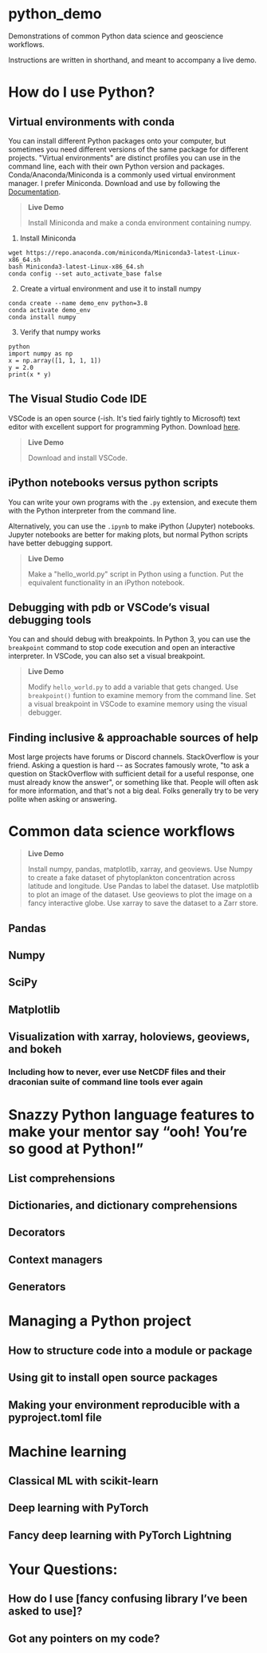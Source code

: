 # python_demo
Demonstrations of common Python data science and geoscience workflows.

Instructions are written in shorthand, and meant to accompany a live demo.

# How do I use Python?

## Virtual environments with conda
You can install different Python packages onto your computer, but sometimes you need different versions of the same package for different projects. "Virtual environments" are distinct profiles you can use in the command line, each with their own Python version and packages. Conda/Anaconda/Miniconda is a commonly used virtual environment manager. I prefer Miniconda. Download and use by following the [Documentation](https://docs.conda.io/en/latest/miniconda.html).

> **Live Demo**
>
> Install Miniconda and make a conda environment containing numpy.
>

1. Install Miniconda

```
wget https://repo.anaconda.com/miniconda/Miniconda3-latest-Linux-x86_64.sh
bash Miniconda3-latest-Linux-x86_64.sh
conda config --set auto_activate_base false
```

2. Create a virtual environment and use it to install numpy
```
conda create --name demo_env python=3.8
conda activate demo_env
conda install numpy
```

3. Verify that numpy works
```
python
import numpy as np
x = np.array([1, 1, 1, 1])
y = 2.0
print(x * y)
```

## The Visual Studio Code IDE
VSCode is an open source (-ish. It's tied fairly tightly to Microsoft) text editor with excellent support for programming Python. Download [here](https://code.visualstudio.com/download).

> **Live Demo**
>
> Download and install VSCode.
>

## iPython notebooks versus python scripts
You can write your own programs with the `.py` extension, and execute them with the Python interpreter from the command line.

Alternatively, you can use the `.ipynb` to make iPython (Jupyter) notebooks. Jupyter notebooks are better for making plots, but normal Python scripts have better debugging support.

> **Live Demo**
>
> Make a "hello_world.py" script in Python using a function.
> Put the equivalent functionality in an iPython notebook.
>

## Debugging with pdb or VSCode’s visual debugging tools
You can and should debug with breakpoints. In Python 3, you can use the `breakpoint` command to stop code execution and open an interactive interpreter. In VSCode, you can also set a visual breakpoint.

> **Live Demo**
>
> Modify `hello_world.py` to add a variable that gets changed.
> Use `breakpoint()` funtion to examine memory from the command line.
> Set a visual breakpoint in VSCode to examine memory using the visual debugger.

## Finding inclusive & approachable sources of help
Most large projects have forums or Discord channels. StackOverflow is your friend. Asking a question is hard -- as Socrates famously wrote, "to ask a question on StackOverflow with sufficient detail for a useful response, one must already know the answer", or something like that. People will often ask for more information, and that's not a big deal. Folks generally try to be very polite when asking or answering.

# Common data science workflows

> **Live Demo**
>
> Install numpy, pandas, matplotlib, xarray, and geoviews.
> Use Numpy to create a fake dataset of phytoplankton concentration across latitude and longitude.
> Use Pandas to label the dataset.
> Use matplotlib to plot an image of the dataset.
> Use geoviews to plot the image on a fancy interactive globe.
> Use xarray to save the dataset to a Zarr store.

## Pandas
## Numpy
## SciPy
## Matplotlib
## Visualization with xarray, holoviews, geoviews, and bokeh
### Including how to never, ever use NetCDF files and their draconian suite of command line tools ever again

# Snazzy Python language features to make your mentor say “ooh! You’re so good at Python!”
## List comprehensions
## Dictionaries, and dictionary comprehensions
## Decorators
## Context managers
## Generators

# Managing a Python project
## How to structure code into a module or package
## Using git to install open source packages
## Making your environment reproducible with a pyproject.toml file

# Machine learning
## Classical ML with scikit-learn
## Deep learning with PyTorch
## Fancy deep learning with PyTorch Lightning

# Your Questions:
## How do I use [fancy confusing library I’ve been asked to use]?
## Got any pointers on my code?
